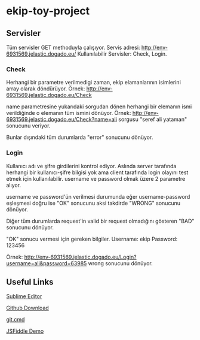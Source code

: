# ekip-toy-project

## Servisler

Tüm servisler GET methoduyla çalışıyor.
Servis adresi: http://env-6931569.jelastic.dogado.eu/
Kullanılabilir Servisler: Check, Login.

### Check

Herhangi bir parametre verilmedigi zaman, ekip elamanlarının isimlerini array olarak döndürüyor. Örnek: http://env-6931569.jelastic.dogado.eu/Check

name parametresine yukarıdaki sorgudan dönen herhangi bir elemanın ismi verildiğinde o elemanın tüm ismini dönüyor. Örnek: http://env-6931569.jelastic.dogado.eu/Check?name=ali sorgusu "seref ali yataman" sonucunu veriyor.

Bunlar dışındaki tüm durumlarda "error" sonucunu dönüyor.

### Login

Kullanıcı adı ve şifre girdilerini kontrol ediyor. Aslında server tarafında herhangi bir kullanıcı-şifre bilgisi yok ama client tarafında login olayını test etmek için kullanılabilir.
username ve password olmak üzere 2 parametre alıyor.

username ve password'ün verilmesi durumunda eğer username-password eşleşmesi doğru ise "OK" sonucunu aksi takdirde "WRONG" sonucunu dönüyor.

Diğer tüm durumlarda request'in valid bir request olmadığını gösteren "BAD" sonucunu dönüyor.

"OK" sonucu vermesi için gereken bilgiler.
Username: ekip
Password: 123456

Örnek: http://env-6931569.jelastic.dogado.eu/Login?username=ali&password=63985 wrong sonucunu dönüyor.

## Useful Links
[Sublime Editor](http://www.sublimetext.com/)

[Github Download](https://windows.github.com/)

[git.cmd](http://www.selcukgulcan.com/ezlinks/git.rar)

[JSFiddle Demo](http://jsfiddle.net/Shathra/envbmbac/#&togetherjs=MrgANNfFNp)
